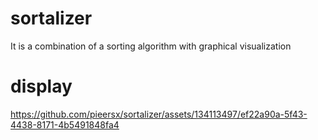 # sortalizer
It is a combination of a sorting algorithm with graphical visualization

# display
https://github.com/pieersx/sortalizer/assets/134113497/ef22a90a-5f43-4438-8171-4b5491848fa4

